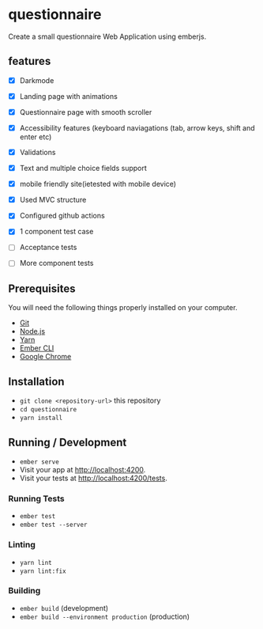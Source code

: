 # questionnaire
Create a small questionnaire Web Application using emberjs.

## features

- [x] Darkmode
- [x] Landing page with animations
- [x] Questionnaire page with smooth scroller
- [x] Accessibility features (keyboard naviagations (tab, arrow keys, shift and enter etc)
- [x] Validations
- [x] Text and multiple choice fields support
- [x] mobile friendly site(ietested with mobile device)
- [x] Used MVC structure 
- [x] Configured github actions
- [x] 1 component test case
- [ ] Acceptance tests
- [ ] More component tests



## Prerequisites

You will need the following things properly installed on your computer.

* [Git](https://git-scm.com/)
* [Node.js](https://nodejs.org/)
* [Yarn](https://yarnpkg.com/)
* [Ember CLI](https://ember-cli.com/)
* [Google Chrome](https://google.com/chrome/)

## Installation

* `git clone <repository-url>` this repository
* `cd questionnaire`
* `yarn install`

## Running / Development

* `ember serve`
* Visit your app at [http://localhost:4200](http://localhost:4200).
* Visit your tests at [http://localhost:4200/tests](http://localhost:4200/tests).

### Running Tests

* `ember test`
* `ember test --server`

### Linting

* `yarn lint`
* `yarn lint:fix`

### Building

* `ember build` (development)
* `ember build --environment production` (production)
